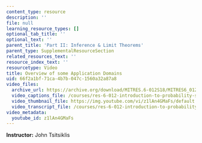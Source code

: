 ```yaml
---
content_type: resource
description: ''
file: null
learning_resource_types: []
optional_tab_title: ''
optional_text: ''
parent_title: 'Part II: Inference & Limit Theorems'
parent_type: SupplementalResourceSection
related_resources_text: ''
resource_index_text: ''
resourcetype: Video
title: Overview of some Application Domains
uid: 66f2a1bf-71ca-4b7b-047c-1560a32a87a8
video_files:
  archive_url: https://archive.org/download/MITRES.6-012S18/MITRES6_012S18_L14-02_300k.mp4
  video_captions_file: /courses/res-6-012-introduction-to-probability-spring-2018/7364fccdf9ad55e19054309e8877a598_z1lAn4GMaFs.vtt
  video_thumbnail_file: https://img.youtube.com/vi/z1lAn4GMaFs/default.jpg
  video_transcript_file: /courses/res-6-012-introduction-to-probability-spring-2018/a136008c7a81516278ec22341c105754_z1lAn4GMaFs.pdf
video_metadata:
  youtube_id: z1lAn4GMaFs
---
```


**Instructor:** John Tsitsiklis